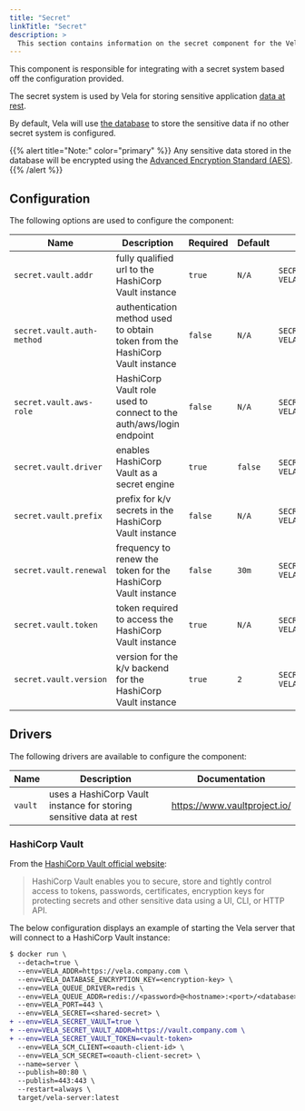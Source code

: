 ```yaml
---
title: "Secret"
linkTitle: "Secret"
description: >
  This section contains information on the secret component for the Vela server.
---
```


This component is responsible for integrating with a secret system based off the configuration provided.

The secret system is used by Vela for storing sensitive application [data at rest](https://en.wikipedia.org/wiki/Data_at_rest).

By default, Vela will use [the database](/docs/administration/server/database/) to store the sensitive data if no other secret system is configured.

{{% alert title="Note:" color="primary" %}}
Any sensitive data stored in the database will be encrypted using the [Advanced Encryption Standard (AES)](https://en.wikipedia.org/wiki/Advanced_Encryption_Standard).
{{% /alert %}}

## Configuration

The following options are used to configure the component:

| Name                       | Description                                                                  | Required | Default | Environment Variables                                         |
| -------------------------- | ---------------------------------------------------------------------------- | -------- | ------- | ------------------------------------------------------------- |
| `secret.vault.addr`        | fully qualified url to the HashiCorp Vault instance                          | `true`   | `N/A`   | `SECRET_VAULT_ADDR`<br>`VELA_SECRET_VAULT_ADDR`               |
| `secret.vault.auth-method` | authentication method used to obtain token from the HashiCorp Vault instance | `false`  | `N/A`   | `SECRET_VAULT_AUTH_METHOD`<br>`VELA_SECRET_VAULT_AUTH_METHOD` |
| `secret.vault.aws-role`    | HashiCorp Vault role used to connect to the auth/aws/login endpoint          | `false`  | `N/A`   | `SECRET_VAULT_AWS_ROLE`<br>`VELA_SECRET_VAULT_AWS_ROLE`       |
| `secret.vault.driver`      | enables HashiCorp Vault as a secret engine                                   | `true`   | `false` | `SECRET_VAULT`<br>`VELA_SECRET_VAULT`                         |
| `secret.vault.prefix`      | prefix for k/v secrets in the HashiCorp Vault instance                       | `false`  | `N/A`   | `SECRET_VAULT_PREFIX`<br>`VELA_SECRET_VAULT_PREFIX`           |
| `secret.vault.renewal`     | frequency to renew the token for the HashiCorp Vault instance                | `false`  | `30m`   | `SECRET_VAULT_RENEWAL`<br>`VELA_SECRET_VAULT_RENEWAL`         |
| `secret.vault.token`       | token required to access the HashiCorp Vault instance                        | `true`   | `N/A`   | `SECRET_VAULT_TOKEN`<br>`VELA_SECRET_VAULT_TOKEN`             |
| `secret.vault.version`     | version for the k/v backend for the HashiCorp Vault instance                 | `true`   | `2`     | `SECRET_VAULT_VERSION`<br>`VELA_SECRET_VAULT_VERSION`         |

## Drivers

The following drivers are available to configure the component:

| Name    | Description                                                        | Documentation                |
| ------- | ------------------------------------------------------------------ | ---------------------------- |
| `vault` | uses a HashiCorp Vault instance for storing sensitive data at rest | https://www.vaultproject.io/ |

### HashiCorp Vault

From the [HashiCorp Vault official website](https://www.vaultproject.io/):

> HashiCorp Vault enables you to secure, store and tightly control access to tokens, passwords, certificates, encryption keys for protecting secrets and other sensitive data using a UI, CLI, or HTTP API.

The below configuration displays an example of starting the Vela server that will connect to a HashiCorp Vault instance:

```diff
$ docker run \
  --detach=true \
  --env=VELA_ADDR=https://vela.company.com \
  --env=VELA_DATABASE_ENCRYPTION_KEY=<encryption-key> \
  --env=VELA_QUEUE_DRIVER=redis \
  --env=VELA_QUEUE_ADDR=redis://<password>@<hostname>:<port>/<database> \
  --env=VELA_PORT=443 \
  --env=VELA_SECRET=<shared-secret> \
+ --env=VELA_SECRET_VAULT=true \
+ --env=VELA_SECRET_VAULT_ADDR=https://vault.company.com \
+ --env=VELA_SECRET_VAULT_TOKEN=<vault-token>
  --env=VELA_SCM_CLIENT=<oauth-client-id> \
  --env=VELA_SCM_SECRET=<oauth-client-secret> \
  --name=server \
  --publish=80:80 \
  --publish=443:443 \
  --restart=always \
  target/vela-server:latest
```